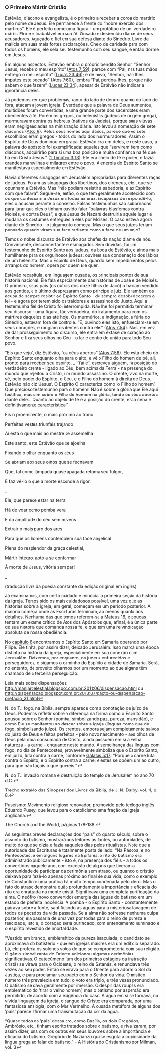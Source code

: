 ### O Primeiro Mártir Cristão 

Estêvão, diácono e evangelista, é o primeiro a receber a coroa do martírio pelo nome de Jesus. Ele permanece à frente do “nobre exército dos mártires”. Ele é perfeito como uma figura - um protótipo de um verdadeiro mártir. Firme e inabalável em sua fé. Ousado e destemido diante de seus acusadores. Aguçado e fiel em sua defesa diante do Sinédrio. Livre da malícia em suas mais fortes declarações. Cheio de caridade para com todos os homens, ele sela seu testemunho com seu sangue, e então dorme em Jesus.

Em alguns aspectos, Estêvão lembra o próprio bendito Senhor. “Senhor Jesus, recebe o meu espírito” ([Atos 7:59](http://bibliaonline.com.br/acf/atos/7/59)), parece com “Pai, nas tuas mãos entrego o meu espírito” ([Lucas 23:46](http://bibliaonline.com.br/acf/lc/23/46)); e de novo, “Senhor, não lhes imputes este pecado” ([Atos 7:60](http://bibliaonline.com.br/acf/atos/7/60)), lembra “Pai, perdoa-lhes, porque não sabem o que fazem” ([Lucas 23:34](http://bibliaonline.com.br/acf/lc/23/34)), apesar de Estêvão não indicar a ignorância deles.

Já podemos ver que problemas, tanto do lado de dentro quanto do lado de fora, atacam a jovem igreja. É verdade que a palavra de Deus aumentou, multidões foram convertidas, e uma grande parte dos sacerdotes eram obedientes à fé. Porém os gregos, ou helenistas (judeus de origem grega), murmuravam contra os hebreus (nativos da Judeia), porque suas viúvas eram negligenciadas na ministração diária. Isto levou à nomeação de sete diáconos ([Atos 6](http://bibliaonline.com.br/acf/atos/6)). Pelos seus nomes aqui dados, parece que os sete escolhidos eram gregos - todos do lado dos murmuradores. Assim o Espírito de Deus dominou em graça. Estêvão era um deles, e neste caso, a palavra do apóstolo foi exemplificada: aqueles que “servirem bem como diáconos, adquirirão para si uma boa posição e muita confiança na fé que há em Cristo Jesus.” ([1 Timóteo 3:13](http://bibliaonline.com.br/acf/1tm/3/13)). Ele era cheio de fé e poder, e fazia grandes maravilhas e milagres entre o povo. A energia do Espírito Santo se manifestava especialmente em Estêvão.

Havia diferentes sinagogas em Jerusalém apropriadas para diferentes raças de judeus. Foram as sinagogas dos libertinos, dos cireneus, etc., que se opunham a Estêvão. Mas “não podiam resistir à sabedoria, e ao Espírito com que falava”. Segue-se, então, o que tem geralmente acontecido com os que confessam a Jesus em todas as eras: incapazes de respondê-lo, eles o acusam perante o conselho. Falsas testemunhas são subornadas para jurar que eles o tinham ouvido falar “palavras blasfemas contra Moisés, e contra Deus”, e que Jesus de Nazaré destruiria aquele lugar e mudaria os costumes entregues a eles por Moisés. O caso estava agora diante do Sinédrio - o julgamento começa. Mas o que seus juízes teriam pensado quando viram sua face radiante como a face de um anjo?

Temos o nobre discurso de Estêvão aos chefes da nação diante de nós. Convincente, desconcertante e esmagador. Sem dúvidas, foi um testemunho do Espírito Santo aos judeus, da boca de Estêvão, e ainda mais humilhante para os orgulhosos judeus: ouvirem sua condenação dos lábios de um helenista. Mas o Espírito de Deus, quando sem impedimentos pelos arranjos do homem, opera por quem Ele quer.

Estêvão recapitula, em linguagem ousada, os principais pontos de sua história nacional. Ele fala especialmente das histórias de José e de Moisés. O primeiro, seus pais (os outros dos doze filhos de Jacó) o haviam vendido aos gentios, e o último desprezaram como príncipe e juiz. Ele também os acusa de sempre resistir ao Espírito Santo - de sempre desobedecerem a lei - e agora por terem sido os traidores e assassinos do Justo. Aqui a testemunha fiel de Cristo foi interrompida. Não lhe foi permitido terminar seu discurso - uma figura, tão verdadeira, do tratamento para com os mártires daqueles dias até hoje. Os murmúrios, a indignação, a fúria do Sinédrio, estavam fora de controle. “E, ouvindo eles isto, enfureciam-se em seus corações, e rangiam os dentes contra ele.” ([Atos 7:54](http://bibliaonline.com.br/acf/atos/7/54)). Mas, em vez de dar prosseguimento ao discurso, ele entra em êxtase de coração ao Senhor e fixa seus olhos no Céu - o lar e centro de união para todo Seu povo.

“Eis que vejo”, diz Estêvão, “os céus abertos” ([Atos 7:56](http://bibliaonline.com.br/acf/atos/7/56)). Ele está cheio do Espírito Santo enquanto olha para o alto, e vê o Filho do homem de pé, ali, pronto para receber seu espírito. _ “Tal é”, escreveu alguém, “a posição do verdadeiro crente - ligado ao Céu, bem acima da Terra - na presença do mundo que rejeitou a Cristo, um mundo assassino. O crente, vivo na morte, vê, pelo poder do Espírito, o Céu, e o Filho do homem à direita de Deus. Estêvão não diz ’Jesus’. O Espírito O caracteriza como ’o Filho do homem’. Que precioso testemunho para o homem! Não é sobre a glória que Ele aqui testifica, mas sim sobre o Filho do homem na glória, tendo os céus abertos diante dele... Quanto ao objeto de fé e a posição do crente, essa cena é definitivamente característica.”

Eis o proeminente, o mais próximo ao trono

Perfeitas vestes triunfais trajando

Aí está o que mais ao mestre se assemelha

Este santo, este Estêvão que se ajoelha

Fixando o olhar enquanto os céus

Se abriam aos seus olhos que se fechavam

Que, tal como lâmpada quase apagada retoma seu fulgor,

E faz vê-lo o que a morte esconde a rigor.

_

Ele, que parece estar na terra

Há de voar como pomba vera

E da amplitude do céu sem nuvens

Extrair o mais puro dos ares

Para que os homens contemplem sua face angelical

Plena do resplendor da graça celestial,

Mártir íntegro, apto a se conformar

À morte de Jesus, vitória sem par!

_

(tradução livre da poesia constante da edição original em inglês)

Já examinamos, com certo cuidado e minúcia, a primeira seção da história da igreja. Temos sido os mais cuidadosos possível, uma vez que as histórias sobre a igreja, em geral, começam em um período posterior. A maioria começa onde as Escrituras terminam, ao menos quanto aos detalhes. Nenhuma das que temos referem-se a [Mateus 16](http://bibliaonline.com.br/acf/mt/16), e poucas tentam um exame crítico de Atos dos Apóstolos que, afinal, é a única parte de sua história que comanda nossa fé, e que tem uma reivindicação absoluta de nossa obediência.

No [capítulo 8](http://bibliaonline.com.br/acf/atos/8) encontramos o Espírito Santo em Samaria operando por Filipe. Ele tinha, por assim dizer, deixado Jerusalém. Isso marca uma época distinta na história da igreja, especialmente em sua conexão com Jerusalém. Deixemos, por enquanto, os judeus enfurecidos e perseguidores, e sigamos o caminho do Espírito à cidade de Samaria. Será, no entanto, de proveito olharmos por um momento ao que alguns têm chamado de a terceira perseguição.

Leia mais sobre dispensações: http://manjarcelestial.blogspot.com.br:2011:06/dispensacao.html ou http://dispensacao.blogspot.com.br:2013:07/pacto-ou-dispensacao-prefacio_31.html↩

N. do T.: fogo, na Bíblia, sempre aparece com a conotação de juízo de Deus. Podemos refletir sobre a diferença na forma como o Espírito Santo pousou sobre o Senhor (pomba, simbolizando paz, pureza, mansidão), e como Ele se manifestou ao descer sobre a igreja (línguas como que de fogo, simbolizando juízo). Os crentes, embora sejam completamente salvos do juízo de Deus e feitos perfeitos - pelo novo nascimento - aos olhos de Deus pela obra consumada de Cristo, ainda possuem em si a velha natureza - a carne - enquanto neste mundo. A semelhança das línguas com fogo, no dia de Pentecostes, provavelmente simboliza que o Espírito Santo, em juízo, luta contra a carne, conforme [Gálatas 5:17](http://bibliaonline.com.br/acf/gl/5/17): “Porque a carne luta contra o Espírito, e o Espírito contra a carne; e estes se opõem um ao outro, para que não façais o que quereis.”↩

N. do T.: invasão romana e destruição do templo de Jerusalém no ano 70 d.C.↩

Trecho extraído das Sinopses dos Livros da Bíblia, de J. N. Darby, vol. 4, p. 8.↩

Puseísmo: Movimento religioso renovador, promovido pelo teólogo inglês Eduardo Pusey, que levou para o catolicismo uma fração da Igreja anglicana.↩

The Church and the World, páginas 178-188.↩

As seguintes breves declarações dos “pais” do quarto século, sobre o assunto do batismo, mostrará aos leitores as fontes, ou autoridades, de muito do que se dizia e fazia naqueles dias pelos ritualistas. Note que a autoridade das Escrituras é totalmente posta de lado: “Na Páscoa, e no Pentecostes, e em alguns lugares na Epifania, o rito do batismo era administrado publicamente - isto é, na presença dos fiéis - a todos os convertidos naquele ano, com exceção de alguns que tiveram a oportunidade de participar da cerimônia sem atraso, ou quando o cristão deixava para fazê-lo apenas próximo ao final de sua vida, como o exemplo de Constantino: uma prática há muito tempo condenada pelo clero. Mas o fato do atraso demonstra quão profundamente a importância e eficácia do rito era enraizada na mente cristã. Significava uma completa purificação da alma. O neófito (novo convertido) emergia das águas do batismo em um estado de perfeita inocência. A pomba - o Espírito Santo - constantemente pairava sobre a fonte, santificando as águas para a misteriosa lavagem de todos os pecados da vida passada. Se a alma não sofresse nenhuma culpa posterior, ela passaria de uma vez por todas para o reino de pureza e felicidade, isto é, o coração seria purificado, com entendimento iluminado e o espírito revestido de imortalidade.

”Vestido em branco, emblemático da pureza imaculada, o candidato se aproximava do batistério - que em igrejas maiores era um edifício separado. Lá, ele proferia os solenes votos de que se comprometeria com sua religião. O gênio simbolizante do Oriente adicionou algumas cerimônias significativas. O catecúmeno (um dos primeiros estágios da instrução cristã) se virava para o Ocidente, o reino de Satanás, e renunciava três vezes ao seu poder. Então se virava para o Oriente para adorar o Sol da Justiça, e para proclamar seu pacto com o Senhor da vida. O místico número três prevalecia em tudo: o voto era triplo, e três vezes pronunciado. O batismo se dava geralmente por imersão. O despir das roupas era emblemático do ’tirar o velho homem’, mas o batismo por aspersão era permitido, de acordo com a exigência do caso. A água em si se tornava, na vívida linguagem da igreja, o sangue de Cristo: era comparada, por uma fantasiosa analogia, com o Mar Vermelho. A ousada metáfora de alguns dos ’pais’ parece afirmar uma transmutação da cor da água.

“Quase todos os ’pais’ dessa era, como Basílio, os dois Gregórios, Ambrósio, etc., tinham escrito tratados sobre o batismo, e rivalizaram, por assim dizer, uns com os outros em seus louvores sobre a importância e eficácia do batismo. Gregório de Nazianzo quase esgota a copiosidade da língua grega ao falar do batismo.” - A História do Cristianismo por Milman, vol. 3↩